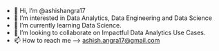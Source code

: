 - 👋 Hi, I’m @ashishangra17
- 👀 I’m interested in Data Analytics, Data Engineering and Data Science
- 🌱 I’m currently learning Data Science.
- 💞️ I’m looking to collaborate on Impactful Data Analytics Use Cases.
- 📫 How to reach me --> ashish.angra17@gmail.com

<!---
ashishangra17/ashishangra17 is a ✨ special ✨ repository because its `README.md` (this file) appears on your GitHub profile.
You can click the Preview link to take a look at your changes.
--->
